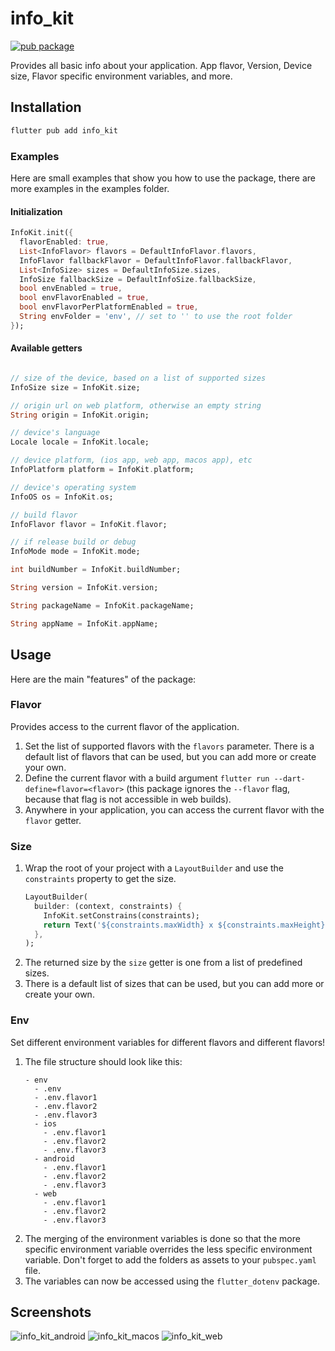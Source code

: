 # info_kit

[![pub package](https://img.shields.io/pub/v/info_kit.svg)](https://pub.dev/packages/info_kit)

Provides all basic info about your application. App flavor, Version, Device size, Flavor specific environment variables, and more.

## Installation

```bash
flutter pub add info_kit
```

### Examples
Here are small examples that show you how to use the package, there are more examples in the examples folder.

#### Initialization

```dart
InfoKit.init({
  flavorEnabled: true,
  List<InfoFlavor> flavors = DefaultInfoFlavor.flavors,
  InfoFlavor fallbackFlavor = DefaultInfoFlavor.fallbackFlavor,
  List<InfoSize> sizes = DefaultInfoSize.sizes,
  InfoSize fallbackSize = DefaultInfoSize.fallbackSize,
  bool envEnabled = true,
  bool envFlavorEnabled = true,
  bool envFlavorPerPlatformEnabled = true,
  String envFolder = 'env', // set to '' to use the root folder
});
```

#### Available getters

```dart

// size of the device, based on a list of supported sizes
InfoSize size = InfoKit.size;

// origin url on web platform, otherwise an empty string
String origin = InfoKit.origin;

// device's language
Locale locale = InfoKit.locale;

// device platform, (ios app, web app, macos app), etc
InfoPlatform platform = InfoKit.platform;

// device's operating system
InfoOS os = InfoKit.os;

// build flavor
InfoFlavor flavor = InfoKit.flavor;

// if release build or debug
InfoMode mode = InfoKit.mode;

int buildNumber = InfoKit.buildNumber;

String version = InfoKit.version;

String packageName = InfoKit.packageName;

String appName = InfoKit.appName;

```


## Usage

Here are the main "features" of the package:

### Flavor
Provides access to the current flavor of the application.
1. Set the list of supported flavors with the `flavors` parameter. There is a default list of flavors that can be used, but you can add more or create your own.
1. Define the current flavor with a build argument `flutter run --dart-define=flavor=<flavor>` (this package ignores the `--flavor` flag, because that flag is not accessible in web builds).
2. Anywhere in your application, you can access the current flavor with the `flavor` getter.

### Size
1. Wrap the root of your project with a `LayoutBuilder` and use the `constraints` property to get the size.
    ```dart
    LayoutBuilder(
      builder: (context, constraints) {
        InfoKit.setConstrains(constraints);
        return Text('${constraints.maxWidth} x ${constraints.maxHeight}');
      },
    );
    ```
1. The returned size by the `size` getter is one from a list of predefined sizes.
1. There is a default list of sizes that can be used, but you can add more or create your own.

### Env
Set different environment variables for different flavors and different flavors!

1. The file structure should look like this:
    ```
    - env
      - .env
      - .env.flavor1
      - .env.flavor2
      - .env.flavor3
      - ios
        - .env.flavor1
        - .env.flavor2
        - .env.flavor3
      - android
        - .env.flavor1
        - .env.flavor2
        - .env.flavor3
      - web
        - .env.flavor1
        - .env.flavor2
        - .env.flavor3
    ```
1. The merging of the environment variables is done so that the more specific environment variable overrides the less specific environment variable. Don't forget to add the folders as assets to your `pubspec.yaml` file.
1. The variables can now be accessed using the `flutter_dotenv` package.

## Screenshots


![info_kit_android](https://user-images.githubusercontent.com/13397207/185792458-e9cd913d-cfd1-48f6-b896-ea53b94e067b.png)
![info_kit_macos](https://user-images.githubusercontent.com/13397207/185792492-fac0c9ae-426c-45e1-8aac-19b27fce4d52.gif)
![info_kit_web](https://user-images.githubusercontent.com/13397207/185792493-5414c2f3-09b9-46f8-a972-ddd84145144f.png)



